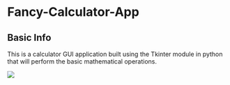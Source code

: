 # Fancy-Calculator-App


## Basic Info
<p>
This is a calculator GUI application built using the Tkinter module in python that will perform the basic mathematical operations.
</p>

<img src="https://github.com/jamesgeorge007/Fancy-Calculator-App-/blob/master/Calculator/Screenshots/calc_image.JPG">
